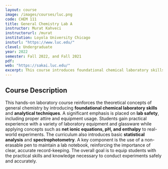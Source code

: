 ```yaml
---
layout: course
image: /images/courses/luc.png
code: CHEM 111
title: General Chemistry Lab A
instructor: Murat Kahveci
instructorurl: /murat
institution: Loyola University Chicago
insturl: "https://www.luc.edu/"
clevel: Undergraduate
year: 2022
semester: Fall 2022, and Fall 2021
pdf:
web: "https://sakai.luc.edu/"
excerpt: This course introduces foundational chemical laboratory skills, including safety, proper equipment use, and analytical techniques, through hands-on experiments.
---
```


## Course Description
This hands-on laboratory course reinforces the theoretical concepts of general chemistry by introducing **foundational chemical laboratory skills** and **analytical techniques**. A significant emphasis is placed on **lab safety**, including proper attire and equipment usage. Students gain practical experience with a variety of laboratory equipment and glassware while applying concepts such as **net ionic equations, pH, and enthalpy** to real-world experiments. The curriculum also introduces basic **statistical analysis** and **spectrophotometry**. A key component is the use of a non-erasable pen to maintain a lab notebook, reinforcing the importance of clear, accurate record-keeping. The overall goal is to equip students with the practical skills and knowledge necessary to conduct experiments safely and accurately.